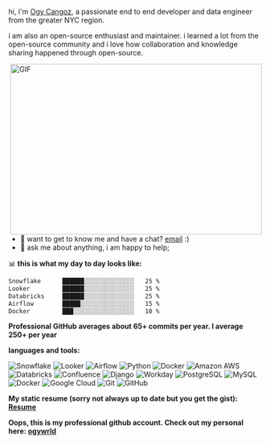 hi, i'm [Ogy Cangoz](https://myportfoliobucket-ogyworld.s3.amazonaws.com/my_portfolio/index.html), a passionate end to end developer and data engineer from the greater NYC region.

i am also an open-source enthusiast and maintainer. i learned a lot from the open-source community and i love how collaboration and knowledge sharing happened through open-source.


  <img align="right" alt="GIF" src="https://github.com/ogyWorldz/ogyWorldz/blob/main/code.gif" width="500" height="340" />
  
- 💼 want to get to know me and have a chat? [email](mailto:ocangoz2@gmail.com) :)
- 💬 ask me about anything, i am happy to help;


📊 **this is what my day to day looks like:**
<!--START_SECTION:waka-->

```txt
Snowflake      ██████░░░░░░░░░░░░░░   25 %
Looker         ██████░░░░░░░░░░░░░░   25 %
Databricks     ██████░░░░░░░░░░░░░░   25 %
Airflow        █████░░░░░░░░░░░░░░░   15 %
Docker         ███░░░░░░░░░░░░░░░░░   10 %
```

**Professional GitHub averages about 65+ commits per year. I average 250+ per year**


**languages and tools:**  

![Snowflake](https://img.shields.io/badge/-Snowflake-181717?style=flat-square&logo=snowflake)
![Looker](https://img.shields.io/badge/-Looker-181717?style=flat-square&logo=looker)
![Airflow](https://img.shields.io/badge/-Airflow-181717?style=flat-square&logo=Airflow)
![Python](https://img.shields.io/badge/-Python-black?style=flat-square&logo=Python)
![Docker](https://img.shields.io/badge/-Docker-black?style=flat-square&logo=docker)
![Amazon AWS](https://img.shields.io/badge/Amazon%20AWS-232F3E?style=flat-square&logo=amazon-aws)
![Databricks](https://img.shields.io/badge/-Databricks-181717?style=flat-square&logo=databricks)
![Confluence](https://img.shields.io/badge/-Confluence-181717?style=flat-square&logo=Confluence)
![Django](https://img.shields.io/badge/-Django-181717?style=flat-square&logo=Django)
![Workday](https://img.shields.io/badge/-Workday-181717?style=flat-square&logo=Workday)
![PostgreSQL](https://img.shields.io/badge/-PostgreSQL-336791?style=flat-square&logo=postgresql)
![MySQL](https://img.shields.io/badge/-MySQL-black?style=flat-square&logo=mysql)
![Docker](https://img.shields.io/badge/-Docker-black?style=flat-square&logo=docker)
![Google Cloud](https://img.shields.io/badge/Google%20Cloud-black?style=flat-square&logo=google-cloud)
![Git](https://img.shields.io/badge/-Git-black?style=flat-square&logo=git)
![GitHub](https://img.shields.io/badge/-GitHub-181717?style=flat-square&logo=github)


**My static resume (sorry not always up to date but you get the gist): [Resume](https://myportfoliobucket-ogyworld.s3.amazonaws.com/my_portfolio/index.html)**

**Oops, this is my professional github account. Check out my personal here: [ogywrld](https://github.com/ogyWorldz?tab=overview&from=2022-12-01&to=2022-12-31)**
